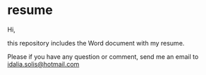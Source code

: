 # resume

Hi,

this repository includes the Word document with my resume.

Please if you have any question or comment, send me an email to idalia.solis@hotmail.com
